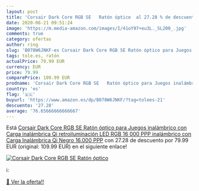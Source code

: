 ```yaml
---
layout: post
title: 'Corsair Dark Core RGB SE   Ratón óptico  al 27.28 % de descuento'
date: 2020-06-21 09:51:24
image: 'https://m.media-amazon.com/images/I/41oY97+eu3L._SL200_.jpg'
comments: true
category: ofertas
author: ring
slug: 'B078W6JNKF-es Corsair Dark Core RGB SE Ratón óptico para Juegos...'
tags: tole.es, ratón
actualPrice: 79.99 EUR
currency: EUR
price: 79.99
comparePrice: 109.99 EUR
prodname: 'Corsair Dark Core RGB SE   Ratón óptico para Juegos inalámbrico  con Carga inalámbrica Qi  retroiluminación LED RGB  16 000 PPP  inalámbrico   con Carga Inalámbrica Qi   Negro 16.000 PPP'
country: 'es'
flag: '🇪🇸'
buyurl: 'https://www.amazon.es/dp/B078W6JNKF/?tag=tolees-21'
descuento: '27.28'
average: '76.65666666666667'
---
```


Está [Corsair Dark Core RGB SE   Ratón óptico para Juegos inalámbrico  con Carga inalámbrica Qi  retroiluminación LED RGB  16 000 PPP  inalámbrico   con Carga Inalámbrica Qi   Negro 16.000 PPP](https://www.amazon.es/dp/B078W6JNKF/?tag=tolees-21) con 27.28 de descuento por 79.99 EUR (original: 109.99 EUR) en el siguiente enlace!

[![Corsair Dark Core RGB SE   Ratón óptico ](https://m.media-amazon.com/images/I/41oY97+eu3L._SL200_.jpg)](https://www.amazon.es/dp/B078W6JNKF/?tag=tolees-21)

ℹ️:


[🛒 Ver la oferta!!](https://www.amazon.es/dp/B078W6JNKF/?tag=tolees-21)
